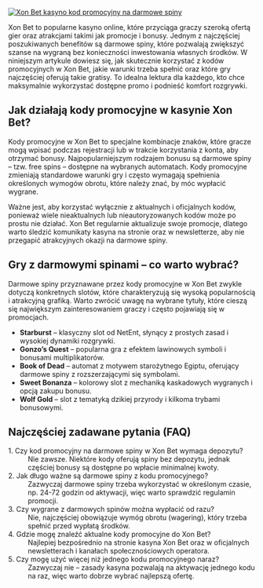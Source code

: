 [![Xon Bet kasyno kod promocyjny na darmowe spiny](https://123-caf.pages.dev/gitsignup.png)](https://vrmoo.ru/Bt82HjjY)

<p>Xon Bet to popularne kasyno online, które przyciąga graczy szeroką ofertą gier oraz atrakcjami takimi jak promocje i bonusy. Jednym z najczęściej poszukiwanych benefitów są darmowe spiny, które pozwalają zwiększyć szanse na wygraną bez konieczności inwestowania własnych środków. W niniejszym artykule dowiesz się, jak skutecznie korzystać z kodów promocyjnych w Xon Bet, jakie warunki trzeba spełnić oraz które gry najczęściej oferują takie gratisy. To idealna lektura dla każdego, kto chce maksymalnie wykorzystać dostępne promo i podnieść komfort rozgrywki.</p>  <h2>Jak działają kody promocyjne w kasynie Xon Bet?</h2> <p>Kody promocyjne w Xon Bet to specjalne kombinacje znaków, które gracze mogą wpisać podczas rejestracji lub w trakcie korzystania z konta, aby otrzymać bonusy. Najpopularniejszym rodzajem bonusu są darmowe spiny – tzw. free spins – dostępne na wybranych automatach. Kody promocyjne zmieniają standardowe warunki gry i często wymagają spełnienia określonych wymogów obrotu, które należy znać, by móc wypłacić wygrane.</p> <p>Ważne jest, aby korzystać wyłącznie z aktualnych i oficjalnych kodów, ponieważ wiele nieaktualnych lub nieautoryzowanych kodów może po prostu nie działać. Xon Bet regularnie aktualizuje swoje promocje, dlatego warto śledzić komunikaty kasyna na stronie oraz w newsletterze, aby nie przegapić atrakcyjnych okazji na darmowe spiny.</p>  <h2>Gry z darmowymi spinami – co warto wybrać?</h2> <p>Darmowe spiny przyznawane przez kody promocyjne w Xon Bet zwykle dotyczą konkretnych slotów, które charakteryzują się wysoką popularnością i atrakcyjną grafiką. Warto zwrócić uwagę na wybrane tytuły, które cieszą się największym zainteresowaniem graczy i często pojawiają się w promocjach.</p>  <ul> <li><strong>Starburst</strong> – klasyczny slot od NetEnt, słynący z prostych zasad i wysokiej dynamiki rozgrywki.</li> <li><strong>Gonzo’s Quest</strong> – popularna gra z efektem lawinowych symboli i bonusami multiplikatorów.</li> <li><strong>Book of Dead</strong> – automat z motywem starożytnego Egiptu, oferujący darmowe spiny z rozszerzającymi się symbolami.</li> <li><strong>Sweet Bonanza</strong> – kolorowy slot z mechaniką kaskadowych wygranych i opcją zakupu bonusu.</li> <li><strong>Wolf Gold</strong> – slot z tematyką dzikiej przyrody i kilkoma trybami bonusowymi.</li> </ul>  <h2>Najczęściej zadawane pytania (FAQ)</h2> <dl>   <dt>1. Czy kod promocyjny na darmowe spiny w Xon Bet wymaga depozytu?</dt>   <dd>Nie zawsze. Niektóre kody oferują spiny bez depozytu, jednak częściej bonusy są dostępne po wpłacie minimalnej kwoty.</dd>    <dt>2. Jak długo ważne są darmowe spiny z kodu promocyjnego?</dt>   <dd>Zazwyczaj darmowe spiny trzeba wykorzystać w określonym czasie, np. 24-72 godzin od aktywacji, więc warto sprawdzić regulamin promocji.</dd>    <dt>3. Czy wygrane z darmowych spinów można wypłacić od razu?</dt>   <dd>Nie, najczęściej obowiązuje wymóg obrotu (wagering), który trzeba spełnić przed wypłatą środków.</dd>    <dt>4. Gdzie mogę znaleźć aktualne kody promocyjne do Xon Bet?</dt>   <dd>Najlepiej bezpośrednio na stronie kasyna Xon Bet oraz w oficjalnych newsletterach i kanałach społecznościowych operatora.</dd>    <dt>5. Czy mogę użyć więcej niż jednego kodu promocyjnego naraz?</dt>   <dd>Zazwyczaj nie – zasady kasyna pozwalają na aktywację jednego kodu na raz, więc warto dobrze wybrać najlepszą ofertę.</dd> </dl>